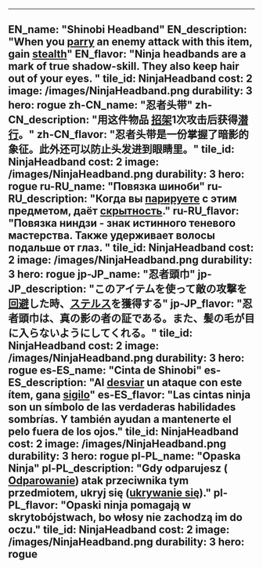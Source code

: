 ---

EN_name: "Shinobi Headband"
EN_description: "When you  <u>parry</u> an enemy attack with this item, gain <u>stealth</u>"
EN_flavor: "Ninja headbands are a mark of true shadow-skill. They also keep hair out of your eyes. "
tile_id: NinjaHeadband
cost: 2
image: /images/NinjaHeadband.png
durability: 3
hero: rogue
zh-CN_name: "忍者头带"
zh-CN_description: "用这件物品 <u>招架</u>1次攻击后获得<u>潜行</u>。"
zh-CN_flavor: "忍者头带是一份掌握了暗影的象征。此外还可以防止头发进到眼睛里。"
tile_id: NinjaHeadband
cost: 2
image: /images/NinjaHeadband.png
durability: 3
hero: rogue
ru-RU_name: "Повязка шиноби"
ru-RU_description: "Когда вы  <u>парируете</u> с этим предметом, даёт <u>скрытность</u>."
ru-RU_flavor: "Повязка ниндзи - знак истинного теневого мастерства. Также удерживает волосы подальше от глаз. "
tile_id: NinjaHeadband
cost: 2
image: /images/NinjaHeadband.png
durability: 3
hero: rogue
jp-JP_name: "忍者頭巾"
jp-JP_description: "このアイテムを使って敵の攻撃を <u>回避</u>した時、<u>ステルス</u>を獲得する"
jp-JP_flavor: "忍者頭巾は、真の影の者の証である。また、髪の毛が目に入らないようにしてくれる。"
tile_id: NinjaHeadband
cost: 2
image: /images/NinjaHeadband.png
durability: 3
hero: rogue
es-ES_name: "Cinta de Shinobi"
es-ES_description: "Al  <u>desviar</u> un ataque con este ítem, gana <u>sigilo</u>"
es-ES_flavor: "Las cintas ninja son un símbolo de las verdaderas habilidades sombrías. Y también ayudan a mantenerte el pelo fuera de los ojos."
tile_id: NinjaHeadband
cost: 2
image: /images/NinjaHeadband.png
durability: 3
hero: rogue
pl-PL_name: "Opaska Ninja"
pl-PL_description: "Gdy odparujesz ( <u>Odparowanie</u>) atak przeciwnika tym przedmiotem, ukryj się (<u>ukrywanie się</u>)."
pl-PL_flavor: "Opaski ninja pomagają w skrytobójstwach, bo włosy nie zachodzą im do oczu."
tile_id: NinjaHeadband
cost: 2
image: /images/NinjaHeadband.png
durability: 3
hero: rogue
---